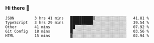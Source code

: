 ### Hi there 👋

<!--START_SECTION:waka-->
```text
JSON         3 hrs 41 mins   ██████████▒░░░░░░░░░░░░░░   41.81 % 
TypeScript   3 hrs 29 mins   ██████████░░░░░░░░░░░░░░░   39.54 % 
Other        41 mins         ██░░░░░░░░░░░░░░░░░░░░░░░   07.92 % 
Git Config   18 mins         █░░░░░░░░░░░░░░░░░░░░░░░░   03.56 % 
HTML         15 mins         ▓░░░░░░░░░░░░░░░░░░░░░░░░   02.94 % 
```
<!--END_SECTION:waka-->

<!--
**arlenxuzj/arlenxuzj** is a ✨ _special_ ✨ repository because its `README.md` (this file) appears on your GitHub profile.

Here are some ideas to get you started:

- 🔭 I’m currently working on ...
- 🌱 I’m currently learning ...
- 👯 I’m looking to collaborate on ...
- 🤔 I’m looking for help with ...
- 💬 Ask me about ...
- 📫 How to reach me: ...
- 😄 Pronouns: ...
- ⚡ Fun fact: ...
-->
